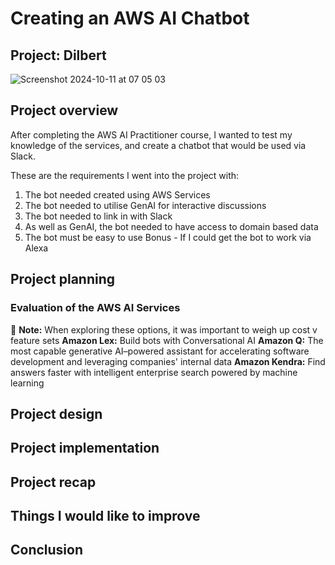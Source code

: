 # Creating an AWS AI Chatbot
## Project: Dilbert
![Screenshot 2024-10-11 at 07 05 03](https://github.com/user-attachments/assets/3bd2dec4-9094-4602-b369-1f55b80489f4)

## Project overview

After completing the AWS AI Practitioner course, I wanted to test my knowledge of the services, and create a chatbot that would be used via Slack. 

These are the requirements I went into the project with:
1. The bot needed created using AWS Services
2. The bot needed to utilise GenAI for interactive discussions
3. The bot needed to link in with Slack
4. As well as GenAI, the bot needed to have access to domain based data
5. The bot must be easy to use
Bonus - If I could get the bot to work via Alexa

## Project planning
### __Evaluation of the AWS AI Services__ 
:memo: **Note:** When exploring these options, it was important to weigh up cost v feature sets
__Amazon Lex:__ Build bots with Conversational AI
__Amazon Q:__ The most capable generative AI–powered assistant for accelerating software development and leveraging companies' internal data
__Amazon Kendra:__ Find answers faster with intelligent enterprise search powered by machine learning

## Project design

## Project implementation

## Project recap

## Things I would like to improve

## Conclusion


